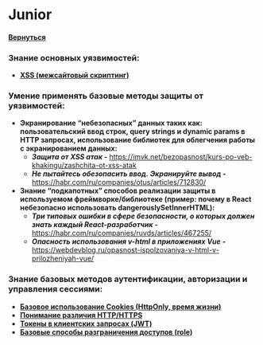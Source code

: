 # Junior

#### [Вернуться](../SECURITY.md)

### Знание основных уязвимостей:

- [**XSS (межсайтовый скриптинг)**](https://wiki.rookee.ru/cross-site-scripting)

### Умение применять базовые методы защиты от уязвимостей:

- **Экранирование “небезопасных” данных таких как: пользовательский ввод строк, query strings и dynamic params в HTTP запросах, использование библиотек для облегчения работы с экранированием данных:**
  - **_Защита от XSS атак -_** https://imvk.net/bezopasnost/kurs-po-veb-khakingu/zashchita-ot-xss-atak
  - **_Не пытайтесь обезопасить ввод. Экранируйте вывод -_** https://habr.com/ru/companies/otus/articles/712830/
- **Знание “подкапотных” способов реализации защиты в используемом фреймворке/библиотеке (пример: почему в React небезопасно использовать dangerouslySetInnerHTML):**
  - **_Три типовых ошибки в сфере безопасности, о которых должен знать каждый React-разработчик -_** https://habr.com/ru/companies/ruvds/articles/467255/
  - **_Опасность использования v-html в приложениях Vue -_** https://webdevblog.ru/opasnost-ispolzovaniya-v-html-v-prilozheniyah-vue/

### Знание базовых методов аутентификации, авторизации и управления сессиями:

- [**Базовое использование Cookies (HttpOnly, время жизни)**](https://developer.mozilla.org/ru/docs/Web/HTTP/Cookies)
- [**Понимание различия HTTP/HTTPS**](https://selectel.ru/blog/http-https/)
- [**Токены в клиентских запросах (JWT)**](https://habr.com/ru/articles/533868/)
- [**Базовые способы разграничения доступов (role)**](https://ru.wikipedia.org/wiki/%D0%A3%D0%BF%D1%80%D0%B0%D0%B2%D0%BB%D0%B5%D0%BD%D0%B8%D0%B5_%D0%B4%D0%BE%D1%81%D1%82%D1%83%D0%BF%D0%BE%D0%BC_%D0%BD%D0%B0_%D0%BE%D1%81%D0%BD%D0%BE%D0%B2%D0%B5_%D1%80%D0%BE%D0%BB%D0%B5%D0%B9)
